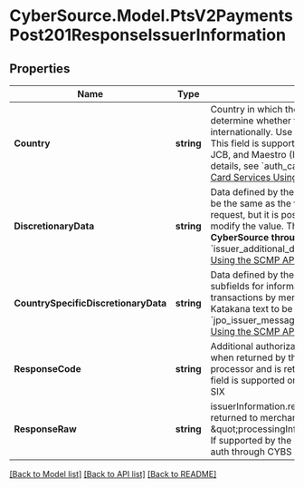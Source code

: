 # CyberSource.Model.PtsV2PaymentsPost201ResponseIssuerInformation
## Properties

Name | Type | Description | Notes
------------ | ------------- | ------------- | -------------
**Country** | **string** | Country in which the card was issued. This information enables you to determine whether the card was issued domestically or internationally. Use the two-character [ISO Standard Country Codes](https://developer.cybersource.com/library/documentation/sbc/quickref/countries_alpha_list.pdf).  This field is supported for Visa, Mastercard, Discover, Diners Club, JCB, and Maestro (International) on Chase Paymentech Solutions.  For details, see &#x60;auth_card_issuer_country&#x60; field description in the [Credit Card Services Using the SCMP API Guide.](https://apps.cybersource.com/library/documentation/dev_guides/CC_Svcs_SCMP_API/html/)  | [optional] 
**DiscretionaryData** | **string** | Data defined by the issuer.  The value for this reply field will probably be the same as the value that you submitted in the authorization request, but it is possible for the processor, issuer, or acquirer to modify the value.  This field is supported only for Visa transactions on **CyberSource through VisaNet**.  For details, see &#x60;issuer_additional_data&#x60; field description in the [Credit Card Services Using the SCMP API Guide.](https://apps.cybersource.com/library/documentation/dev_guides/CC_Svcs_SCMP_API/html/)  | [optional] 
**CountrySpecificDiscretionaryData** | **string** | Data defined by the issuer.  This national use field contains two subfields for information unique to the processing of Visa transactions by members in Japan. This subfield contains the Katakana text to be printed on the receipt. For details, see &#x60;jpo_issuer_message&#x60; field description in the [Credit Card Services Using the SCMP API Guide.](https://apps.cybersource.com/library/documentation/dev_guides/CC_Svcs_SCMP_API/html/)  | [optional] 
**ResponseCode** | **string** | Additional authorization code that must be printed on the receipt when returned by the processor.  This value is generated by the processor and is returned only for a successful transaction.  This reply field is supported only for these processors: - FDC Nashville Global - SIX  | [optional] 
**ResponseRaw** | **string** | issuerInformation.responseRaw is the raw processor auth response returned to merchant in CYBS auth response if auth request includes \&quot;processingInformation.isReturnAuthRecordEnabled&#x3D;true\&quot;.  If supported by the gateway code, it is available to merchants who auth through CYBS and run their own settlement processing.  | [optional] 

[[Back to Model list]](../README.md#documentation-for-models) [[Back to API list]](../README.md#documentation-for-api-endpoints) [[Back to README]](../README.md)

